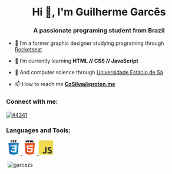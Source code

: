 <h1 align="center">Hi 👋, I'm Guilherme Garcês</h1>
<h3 align="center">A passionate programing student from Brazil</h3>

- 🔭 I’m a former graphic designer studying programing through [Rocketseat](https://www.rocketseat.com.br/)

- 🌱 I’m currently learning **HTML // CSS // JavaScript**

- 📝 And computer science through [Universidade Estácio de Sá](https://estacio.br/)

- 📫 How to reach me **GzSilva@proton.me**

<h3 align="left">Connect with me:</h3>
<p align="left">
<a href="https://discord.gg/#4341" target="blank"><img align="center" src="https://raw.githubusercontent.com/rahuldkjain/github-profile-readme-generator/master/src/images/icons/Social/discord.svg" alt="#4341" height="30" width="40" /></a>
</p>

<h3 align="left">Languages and Tools:</h3>
<p align="left"> <a href="https://www.w3schools.com/css/" target="_blank" rel="noreferrer"> <img src="https://raw.githubusercontent.com/devicons/devicon/master/icons/css3/css3-original-wordmark.svg" alt="css3" width="40" height="40"/> </a> <a href="https://www.w3.org/html/" target="_blank" rel="noreferrer"> <img src="https://raw.githubusercontent.com/devicons/devicon/master/icons/html5/html5-original-wordmark.svg" alt="html5" width="40" height="40"/> </a> <a href="https://developer.mozilla.org/en-US/docs/Web/JavaScript" target="_blank" rel="noreferrer"> <img src="https://raw.githubusercontent.com/devicons/devicon/master/icons/javascript/javascript-original.svg" alt="javascript" width="40" height="40"/> </a> </p>

<p>&nbsp;<img align="center" src="https://github-readme-stats.vercel.app/api?username=garcezs&show_icons=true&locale=en" alt="garcezs" /></p>

